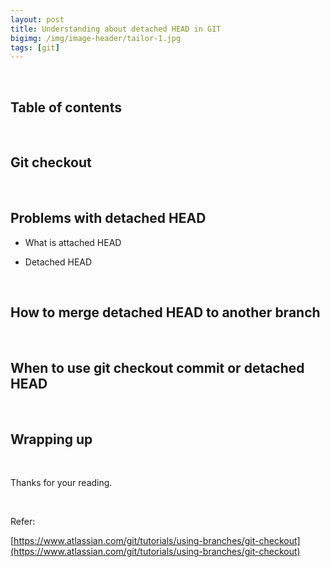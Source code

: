 ```yaml
---
layout: post
title: Understanding about detached HEAD in GIT
bigimg: /img/image-header/tailor-1.jpg
tags: [git]
---
```




<br>

## Table of contents



<br>

## Git checkout



<br>

## Problems with detached HEAD
- What is attached HEAD


- Detached HEAD


<br>

## How to merge detached HEAD to another branch



<br>

## When to use git checkout commit or detached HEAD



<br>

## Wrapping up



<br>

Thanks for your reading.

<br>

Refer:

[https://www.atlassian.com/git/tutorials/using-branches/git-checkout](https://www.atlassian.com/git/tutorials/using-branches/git-checkout)

